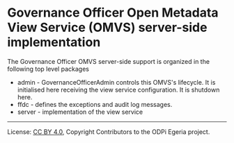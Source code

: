 <!-- SPDX-License-Identifier: CC-BY-4.0 -->
<!-- Copyright Contributors to the ODPi Egeria project. -->

# Governance Officer Open Metadata View Service (OMVS) server-side implementation

The Governance Officer OMVS server-side support is organized in the following top level packages 

* admin -  GovernanceOfficerAdmin controls this OMVS's lifecycle. It is initialised here receiving the view service configuration. It is shutdown here.
* ffdc - defines the exceptions and audit log messages.
* server - implementation of the view service

----
License: [CC BY 4.0](https://creativecommons.org/licenses/by/4.0/),
Copyright Contributors to the ODPi Egeria project.